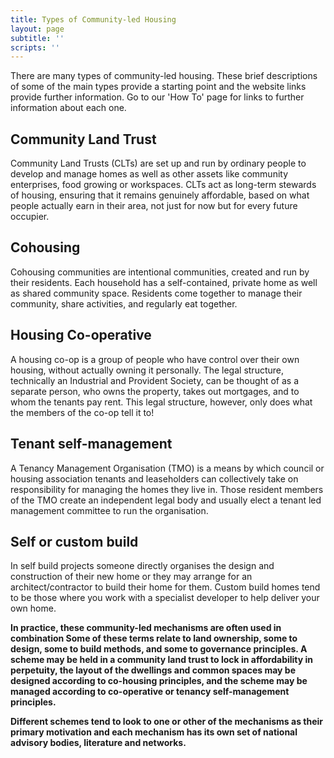 ```yaml
---
title: Types of Community-led Housing
layout: page
subtitle: ''
scripts: ''
---
```


There are many types of community-led housing. These brief descriptions of some of the main types provide a starting point and the website links provide further information. Go to our 'How To' page for links to further information about each one.

## Community Land Trust

Community Land Trusts (CLTs) are set up and run by ordinary people to develop and manage homes as well as other assets like community enterprises, food growing or workspaces. CLTs act as long-term stewards of housing, ensuring that it remains genuinely affordable, based on what people actually earn in their area, not just for now but for every future occupier.

## Cohousing

Cohousing communities are intentional communities, created and run by their residents. Each household has a self-contained, private home as well as shared community space. Residents come together to manage their community, share activities, and regularly eat together.

## Housing Co-operative

A housing co-op is a group of people who have control over their own housing, without actually owning it personally. The legal structure, technically an Industrial and Provident Society, can be thought of as a separate person, who owns the property, takes out mortgages, and to whom the tenants pay rent. This legal structure, however, only does what the members of the co-op tell it to!

## Tenant self-management

A Tenancy Management Organisation (TMO)  is a means by which council or housing association tenants and leaseholders can collectively take on responsibility for managing the homes they live in. Those resident members of the TMO create an independent legal body and usually elect a tenant led management committee to run the organisation.

## Self or custom build

In self build projects someone directly organises the design and construction of their new home or they may arrange for an architect/contractor to build their home for them. Custom build homes tend to be those where you work with a specialist developer to help deliver your own home.

**In practice, these community-led mechanisms are often used in combination Some of these terms relate to land ownership, some to design, some to build methods, and some to governance principles. A scheme may be held in a community land trust to lock in affordability in perpetuity, the layout of the dwellings and common spaces may be designed according to co-housing principles, and the scheme may be managed according to co-operative or tenancy self-management principles.**

**Different schemes tend to look to one or other of the mechanisms as their primary motivation and each mechanism has its own set of national advisory bodies, literature and networks.**